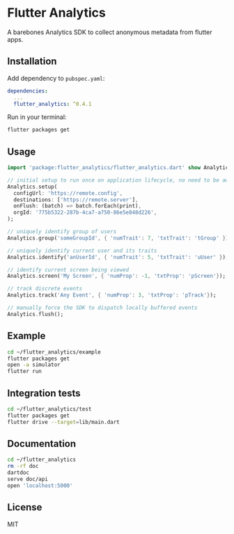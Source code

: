 # Flutter Analytics

A barebones Analytics SDK to collect anonymous metadata from flutter apps.

## Installation

Add dependency to `pubspec.yaml`:

```yaml
dependencies:
  ...
  flutter_analytics: ^0.4.1
```

Run in your terminal:

```sh
flutter packages get
```

## Usage

```dart
import 'package:flutter_analytics/flutter_analytics.dart' show Analytics;

// initial setup to run once on application lifecycle, no need to be awaited
Analytics.setup(
  configUrl: 'https://remote.config',
  destinations: ['https://remote.server'],
  onFlush: (batch) => batch.forEach(print),
  orgId: '775b5322-287b-4ca7-a750-86e5e848d226',
);

// uniquely identify group of users
Analytics.group('someGroupId', { 'numTrait': 7, 'txtTrait': 'tGroup' });

// uniquely identify current user and its traits
Analytics.identify('anUserId', { 'numTrait': 5, 'txtTrait': 'uUser' });

// identify current screen being viewed
Analytics.screen('My Screen', { 'numProp': -1, 'txtProp': 'pScreen'});

// track discrete events
Analytics.track('Any Event', { 'numProp': 3, 'txtProp': 'pTrack'});

// manually force the SDK to dispatch locally buffered events
Analytics.flush();
```

## Example

```sh
cd ~/flutter_analytics/example
flutter packages get
open -a simulator
flutter run
```

## Integration tests

```sh
cd ~/flutter_analytics/test
flutter packages get
flutter drive --target=lib/main.dart
```

## Documentation

```sh
cd ~/flutter_analytics
rm -rf doc
dartdoc
serve doc/api
open 'localhost:5000'
```

## License

MIT
